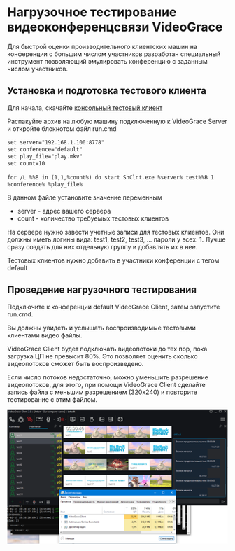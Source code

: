 # Нагрузочное тестирование видеоконференцсвязи VideoGrace

Для быстрой оценки производительного клиентских машин на конференции с большим числом участников разработан специальный инструмент позволяющий эмулировать конференцию с заданным числом участников.

## Установка и подготовка тестового клиента

Для начала, скачайте [консольный тестовый клиент](../../../../download/ShClnt.zip)

Распакуйте архив на любую машину подключенную к VideoGrace Server и откройте блокнотом файл run.cmd 

    set server="192.168.1.100:8778"
    set conference="default"
    set play_file="play.mkv"
    set count=10

    for /L %%B in (1,1,%count%) do start ShClnt.exe %server% test%%B 1 %conference% %play_file%

В данном файле установите значение переменным 

 - server - адрес вашего сервера
 - count - количество требуемых тестовых клиентов

На сервере нужно завести учетные записи для тестовых клиентов. Они должны иметь логины вида: test1, test2, test3, ... пароли у всех: 1. 
Лучше сразу создать для них отдельную группу и добавлять их в нее.

Тестовых клиентов нужно добавить в участники конференции с тегом default


## Проведение нагрузочного тестирования

Подключите к конференции default VideoGrace Client, затем запустите run.cmd. 

Вы должны увидеть и услышать воспроизводимые тестовыми клиентами видео файлы. 

VideoGrace Client будет подключать видеопотоки до тех пор, пока загрузка ЦП не превысит 80%. 
Это позволяет оценить сколько видеопотоков сможет быть воспроизведено. 

Если число потоков недостаточно, можно уменьшить разрешение видеопотоков, для этого, при помощи VideoGrace Client сделайте запись файла с меньшим разрешением (320x240) и повторите тестирование с этим файлом.

<img src="../../img/load_testing1.png">